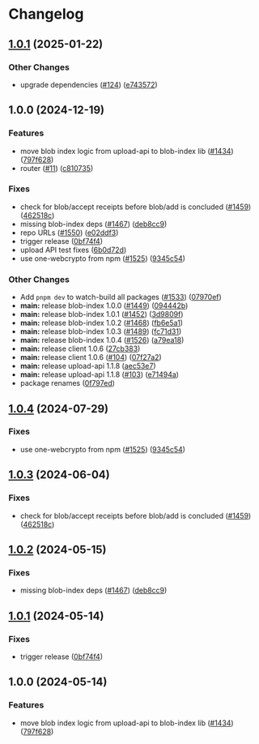 # Changelog

## [1.0.1](https://github.com/storacha/upload-service/compare/blob-index-v1.0.0...blob-index-v1.0.1) (2025-01-22)


### Other Changes

* upgrade dependencies ([#124](https://github.com/storacha/upload-service/issues/124)) ([e743572](https://github.com/storacha/upload-service/commit/e743572e4a7caad5076472fe0b6e8bfeac7c44db))

## 1.0.0 (2024-12-19)


### Features

* move blob index logic from upload-api to blob-index lib ([#1434](https://github.com/storacha/upload-service/issues/1434)) ([797f628](https://github.com/storacha/upload-service/commit/797f6285c1b000af9eaf0240f85deca6a0b83e06))
* router ([#11](https://github.com/storacha/upload-service/issues/11)) ([c810735](https://github.com/storacha/upload-service/commit/c8107354da663120228f779814eafa0c9a3e80a2))


### Fixes

* check for blob/accept receipts before blob/add is concluded ([#1459](https://github.com/storacha/upload-service/issues/1459)) ([462518c](https://github.com/storacha/upload-service/commit/462518ca832515c65cc674e8aef3c28f2228797d))
* missing blob-index deps ([#1467](https://github.com/storacha/upload-service/issues/1467)) ([deb8cc9](https://github.com/storacha/upload-service/commit/deb8cc97b6e21db9e863a6ae2b457cf13af5454b))
* repo URLs ([#1550](https://github.com/storacha/upload-service/issues/1550)) ([e02ddf3](https://github.com/storacha/upload-service/commit/e02ddf3696553b03f8d2f7316de0a99a9303a60f))
* trigger release ([0bf74f4](https://github.com/storacha/upload-service/commit/0bf74f44183e38d298308ccd469589c07cd760b0))
* upload API test fixes ([6b0d72d](https://github.com/storacha/upload-service/commit/6b0d72dee3dc9ce5320ad8de333a718d644b5c3d))
* use one-webcrypto from npm ([#1525](https://github.com/storacha/upload-service/issues/1525)) ([9345c54](https://github.com/storacha/upload-service/commit/9345c5415bc0b0d6ce8ccdbe92eb155b11835fd8))


### Other Changes

* Add `pnpm dev` to watch-build all packages ([#1533](https://github.com/storacha/upload-service/issues/1533)) ([07970ef](https://github.com/storacha/upload-service/commit/07970efd443149158ebbfb2c4e745b5007eb9407))
* **main:** release blob-index 1.0.0 ([#1449](https://github.com/storacha/upload-service/issues/1449)) ([094442b](https://github.com/storacha/upload-service/commit/094442b0d5c9d837a0575b79a4d07441a4de2229))
* **main:** release blob-index 1.0.1 ([#1452](https://github.com/storacha/upload-service/issues/1452)) ([3d9809f](https://github.com/storacha/upload-service/commit/3d9809f5850e605cba4bf4d13783bf42941b5538))
* **main:** release blob-index 1.0.2 ([#1468](https://github.com/storacha/upload-service/issues/1468)) ([fb6e5a1](https://github.com/storacha/upload-service/commit/fb6e5a13d3f5be11cd86320d75160c236fbc9d16))
* **main:** release blob-index 1.0.3 ([#1489](https://github.com/storacha/upload-service/issues/1489)) ([fc71d31](https://github.com/storacha/upload-service/commit/fc71d313768ff0e94ee84d91ed205dc13894ff2e))
* **main:** release blob-index 1.0.4 ([#1526](https://github.com/storacha/upload-service/issues/1526)) ([a79ea18](https://github.com/storacha/upload-service/commit/a79ea184f6e24668638e85eb344134dffbeddc9e))
* **main:** release client 1.0.6 ([27cb383](https://github.com/storacha/upload-service/commit/27cb383ea5aae32ca44cc2986f781458130fbffb))
* **main:** release client 1.0.6 ([#104](https://github.com/storacha/upload-service/issues/104)) ([07f27a2](https://github.com/storacha/upload-service/commit/07f27a22a942bde67b55e785b2e3785906d63422))
* **main:** release upload-api 1.1.8 ([aec53e7](https://github.com/storacha/upload-service/commit/aec53e714ea581421e1c55a6e282b765f5badaaa))
* **main:** release upload-api 1.1.8 ([#103](https://github.com/storacha/upload-service/issues/103)) ([e71494a](https://github.com/storacha/upload-service/commit/e71494a12fbd6a93bf2871eec1b101d4b02af38f))
* package renames ([0f797ed](https://github.com/storacha/upload-service/commit/0f797ed298b570dd649aa18055f801b0ab6fbfd8))

## [1.0.4](https://github.com/storacha-network/w3up/compare/blob-index-v1.0.3...blob-index-v1.0.4) (2024-07-29)


### Fixes

* use one-webcrypto from npm ([#1525](https://github.com/storacha-network/w3up/issues/1525)) ([9345c54](https://github.com/storacha-network/w3up/commit/9345c5415bc0b0d6ce8ccdbe92eb155b11835fd8))

## [1.0.3](https://github.com/w3s-project/w3up/compare/blob-index-v1.0.2...blob-index-v1.0.3) (2024-06-04)


### Fixes

* check for blob/accept receipts before blob/add is concluded ([#1459](https://github.com/w3s-project/w3up/issues/1459)) ([462518c](https://github.com/w3s-project/w3up/commit/462518ca832515c65cc674e8aef3c28f2228797d))

## [1.0.2](https://github.com/w3s-project/w3up/compare/blob-index-v1.0.1...blob-index-v1.0.2) (2024-05-15)


### Fixes

* missing blob-index deps ([#1467](https://github.com/w3s-project/w3up/issues/1467)) ([deb8cc9](https://github.com/w3s-project/w3up/commit/deb8cc97b6e21db9e863a6ae2b457cf13af5454b))

## [1.0.1](https://github.com/w3s-project/w3up/compare/blob-index-v1.0.0...blob-index-v1.0.1) (2024-05-14)


### Fixes

* trigger release ([0bf74f4](https://github.com/w3s-project/w3up/commit/0bf74f44183e38d298308ccd469589c07cd760b0))

## 1.0.0 (2024-05-14)


### Features

* move blob index logic from upload-api to blob-index lib ([#1434](https://github.com/w3s-project/w3up/issues/1434)) ([797f628](https://github.com/w3s-project/w3up/commit/797f6285c1b000af9eaf0240f85deca6a0b83e06))

